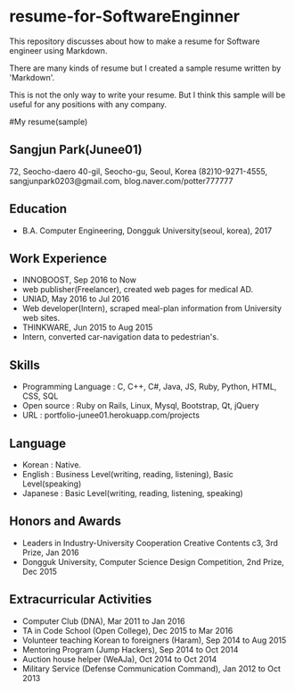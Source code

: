 # resume-for-SoftwareEnginner
This repository discusses about how to make a resume for Software engineer using Markdown.

There are many kinds of resume but I created a sample resume written by 'Markdown'.

This is not the only way to write your resume. But I think this sample will be useful for any positions with any company.

#My resume(sample)

## Sangjun Park(Junee01)
72, Seocho-daero 40-gil, Seocho-gu, Seoul, Korea
(82)10-9271-4555, <span>sangjunpark0203@</span>gmail.com, <span>blog</span>.naver.com/potter777777

## Education
- B.A. Computer Engineering, Dongguk University(seoul, korea), 2017

## Work Experience
- INNOBOOST, Sep 2016 to Now
 - web publisher(Freelancer), created web pages for medical AD.
- UNIAD, May 2016 to Jul 2016
 - Web developer(Intern), scraped meal-plan information from University web sites.
- THINKWARE, Jun 2015 to Aug 2015
 - Intern, converted car-navigation data to pedestrian's.
 
## Skills
- Programming Language : C, C++, C#, Java, JS, Ruby, Python, HTML, CSS, SQL
- Open source : Ruby on Rails, Linux, Mysql, Bootstrap, Qt, jQuery
- URL : <span>portfolio-junee01</span>.herokuapp.com/projects

## Language
- Korean : Native.
- English : Business Level(writing, reading, listening), Basic Level(speaking)
- Japanese : Basic Level(writing, reading, listening, speaking)

## Honors and Awards
- Leaders in Industry-University Cooperation Creative Contents c3, 3rd Prize, Jan 2016
- Dongguk University, Computer Science Design Competition, 2nd Prize, Dec 2015

## Extracurricular Activities
- Computer Club (DNA), Mar 2011 to Jan 2016
- TA in Code School (Open College), Dec 2015 to Mar 2016
- Volunteer teaching Korean to foreigners (Haram), Sep 2014 to Aug 2015
- Mentoring Program (Jump Hackers), Sep 2014 to Oct 2014
- Auction house helper (WeAJa), Oct 2014 to Oct 2014
- Military Service (Defense Communication Command), Jan 2012 to Oct 2013
